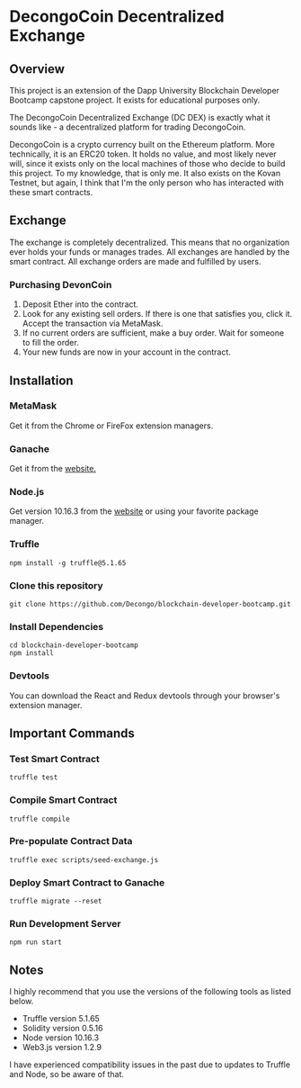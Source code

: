 # DecongoCoin Decentralized Exchange

## Overview

This project is an extension of the Dapp University Blockchain Developer Bootcamp capstone project. It exists for educational purposes only.

The DecongoCoin Decentralized Exchange (DC DEX) is exactly what it sounds like - a decentralized platform for trading DecongoCoin. 

DecongoCoin is a crypto currency built on the Ethereum platform. More technically, it is an ERC20 token. It holds no value, and most likely never will, since it exists only on the local machines of those who decide to build this project. To my knowledge, that is only me. It also exists on the Kovan Testnet, but again, I think that I'm the only person who has interacted with these smart contracts.

## Exchange
The exchange is completely decentralized. This means that no organization ever holds your funds or manages trades. All exchanges are handled by the smart contract. All exchange orders are made and fulfilled by users.

### Purchasing DevonCoin
1. Deposit Ether into the contract.
2. Look for any existing sell orders. If there is one that satisfies you, click it. Accept the transaction via MetaMask.
3. If no current orders are sufficient, make a buy order. Wait for someone to fill the order.
4. Your new funds are now in your account in the contract.

## Installation

### MetaMask
Get it from the Chrome or FireFox extension managers.

### Ganache
Get it from the [website.](https://www.trufflesuite.com/ganache)

### Node.js
Get version 10.16.3 from the [website](https://nodejs.org/en/download/) or using your favorite package manager.

### Truffle
```
npm install -g truffle@5.1.65
```

### Clone this repository
```
git clone https://github.com/Decongo/blockchain-developer-bootcamp.git
```

### Install Dependencies
```
cd blockchain-developer-bootcamp
npm install
```

### Devtools
You can download the React and Redux devtools through your browser's extension manager.

## Important Commands

### Test Smart Contract
```
truffle test
```

### Compile Smart Contract
```
truffle compile
```

### Pre-populate Contract Data
```
truffle exec scripts/seed-exchange.js
```

### Deploy Smart Contract to Ganache
```
truffle migrate --reset
```

### Run Development Server
```
npm run start
```

## Notes

I highly recommend that you use the versions of the following tools as listed below.

* Truffle version 5.1.65
* Solidity version 0.5.16
* Node version 10.16.3
* Web3.js version 1.2.9

I have experienced compatibility issues in the past due to updates to Truffle and Node, so be aware of that.

